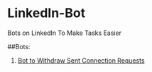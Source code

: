 # LinkedIn-Bot
Bots on LinkedIn To Make Tasks Easier

##Bots:

1. [Bot to Withdraw Sent Connection Requests](https://github.com/Ayushmanglani/LinkedIn-Bot/blob/master/removerequests.py)
